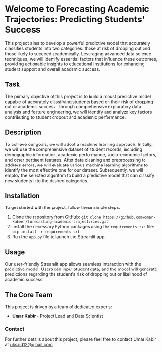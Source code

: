 # Welcome to Forecasting Academic Trajectories: Predicting Students' Success

This project aims to develop a powerful predictive model that accurately classifies students into two categories: those at risk of dropping out and those likely to succeed academically. Leveraging advanced data science techniques, we will identify essential factors that influence these outcomes, providing actionable insights to educational institutions for enhancing student support and overall academic success.

## Task

The primary objective of this project is to build a robust predictive model capable of accurately classifying students based on their risk of dropping out or academic success. Through comprehensive exploratory data analysis and feature engineering, we will identify and analyze key factors contributing to student dropout and academic performance.

## Description

To achieve our goals, we will adopt a machine learning approach. Initially, we will use the comprehensive dataset of student records, including demographic information, academic performance, socio-economic factors, and other pertinent features. After data cleaning and preprocessing to address errors, we will evaluate various machine learning algorithms to identify the most effective one for our dataset. Subsequently, we will employ the selected algorithm to build a predictive model that can classify new students into the desired categories.

## Installation

To get started with the project, follow these simple steps:

1. Clone the repository from GitHub: `git clone https://github.com/omar-kabeer/forecasting-academic-trajectories.git`
2. Install the necessary Python packages using the `requirements.txt` file: `pip install -r requirements.txt`
3. Run the `app.py` file to launch the Streamlit app.

## Usage

Our user-friendly Streamlit app allows seamless interaction with the predictive model. Users can input student data, and the model will generate predictions regarding the student's risk of dropping out or likelihood of academic success.

## The Core Team

This project is driven by a team of dedicated experts:

- **Umar Kabir** - Project Lead and Data Scientist


### Contact

For further details about this project, please feel free to contact Umar Kabir at uksaid12@gmail.com
